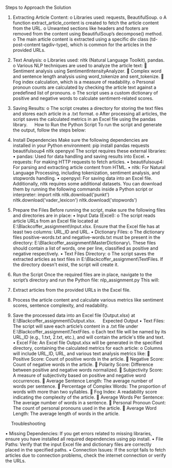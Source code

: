 Steps to Approach the Solution
1.	Extracting Article Content:
o	Libraries used: requests, BeautifulSoup.
o	A function extract_article_content is created to fetch the article content from the URL.
o	Unwanted sections like headers and footers are removed from the content using BeautifulSoup’s decompose() method.
o	The main article content is extracted using a specific div class (td-post-content tagdiv-type), which is common for the articles in the provided URLs.
2.	Text Analysis:
o	Libraries used: nltk (Natural Language Toolkit), pandas.
o	Various NLP techniques are used to analyze the article text:
	Sentiment analysis using SentimentIntensityAnalyzer.
	Complex word and sentence length analysis using word_tokenize and sent_tokenize.
	Fog index calculation, which is a measure of readability.
o	Personal pronoun counts are calculated by checking the article text against a predefined list of pronouns.
o	The script uses a custom dictionary of positive and negative words to calculate sentiment-related scores.
3.	Saving Results:
o	The script creates a directory for storing the text files and stores each article in a .txt format.
o	After processing all articles, the script saves the calculated metrics in an Excel file using the pandas library.
 
How to Run the Python Script
To run the script and generate the output, follow the steps below:
1. Install Dependencies
Make sure the following dependencies are installed in your Python environment:
pip install pandas requests beautifulsoup4 nltk openpyxl
The script requires these external libraries:
•	pandas: Used for data handling and saving results into Excel.
•	requests: For making HTTP requests to fetch articles.
•	beautifulsoup4: For parsing and extracting article content from HTML.
•	nltk: For Natural Language Processing, including tokenization, sentiment analysis, and stopwords handling.
•	openpyxl: For saving data into an Excel file.
Additionally, nltk requires some additional datasets. You can download them by running the following commands inside a Python script or interpreter:
import nltk
nltk.download('punkt')
nltk.download('vader_lexicon')
nltk.download('stopwords')
2. Prepare the Files
Before running the script, make sure the following files and directories are in place:
•	Input Data (Excel):
o	The script reads article URLs from an Excel file located at E:\\Blackcoffer_assignment\\Input.xlsx. Ensure that the Excel file has at least two columns: URL_ID and URL.
•	Dictionary Files:
o	The dictionary files positive-words.txt and negative-words.txt must be present in the directory: E:\\Blackcoffer_assignment\\MasterDictionary\\. These files should contain a list of words, one per line, classified as positive and negative respectively.
•	Text Files Directory:
o	The script saves the extracted articles as text files in E:\\Blackcoffer_assignment\\TextFiles. If the directory doesn't exist, the script will create it.


3. Run the Script
Once the required files are in place, navigate to the script’s directory and run the Python file:
nlp_assignment.py
This will:
1.	Extract articles from the provided URLs in the Excel file.
2.	Process the article content and calculate various metrics like sentiment scores, sentence complexity, and readability.
3.	Save the processed data into an Excel file (Output.xlsx) at E:\\Blackcoffer_assignment\\Output.xlsx.
 
Expected Output
•	Text Files: The script will save each article’s content in a .txt file under E:\\Blackcoffer_assignment\\TextFiles.
o	Each text file will be named by its URL_ID (e.g., 1.txt, 2.txt, etc.), and will contain the article's title and text.
•	Excel File: An Excel file Output.xlsx will be generated in the specified directory, containing the calculated metrics for each article:
o	Columns will include URL_ID, URL, and various text analysis metrics like:
	Positive Score: Count of positive words in the article.
	Negative Score: Count of negative words in the article.
	Polarity Score: Difference between positive and negative words normalized.
	Subjectivity Score: A measure of subjectivity based on positive and negative word occurrences.
	Average Sentence Length: The average number of words per sentence.
	Percentage of Complex Words: The proportion of words with more than two syllables.
	Fog Index: A readability score indicating the complexity of the article.
	Average Words Per Sentence: The average number of words in a sentence.
	Personal Pronoun Count: The count of personal pronouns used in the article.
	Average Word Length: The average length of words in the article.

 
Troubleshooting

•	Missing Dependencies: If you get errors related to missing libraries, ensure you have installed all required dependencies using pip install.
•	File Paths: Verify that the input Excel file and dictionary files are correctly placed in the specified paths.
•	Connection Issues: If the script fails to fetch articles due to connection problems, check the internet connection or verify the URLs.

